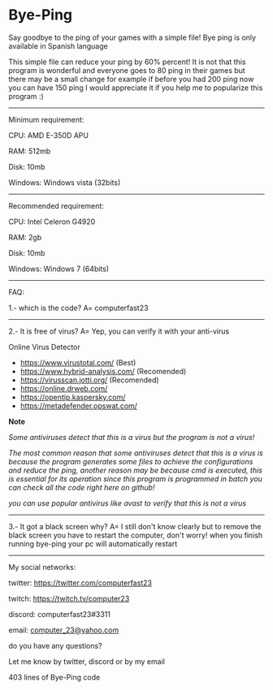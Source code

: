 # Bye-Ping

Say goodbye to the ping of your games with a simple file!
Bye ping is only available in Spanish language


This simple file can reduce your ping by 60% percent! It is not that this program is wonderful and everyone goes to 80 ping in their games but there may be a small change for example if before you had 200 ping now you can have 150 ping I would appreciate it if you help me to popularize this program :)


---------------------------------


Minimum requirement:

CPU: AMD E-350D APU

RAM: 512mb

Disk: 10mb

Windows: Windows vista (32bits)


----------------------------------


Recommended requirement:

CPU: Intel Celeron G4920

RAM: 2gb

Disk: 10mb

Windows: Windows 7 (64bits)


---------------------------------

FAQ:

1.- which is the code?
A= computerfast23

-----------------------------------------------------------------

2.- It is free of virus?
A= Yep, you can verify it with your anti-virus  

Online Virus Detector

-  https://www.virustotal.com/  (Best)
- https://www.hybrid-analysis.com/ (Recomended)
- https://virusscan.jotti.org/ (Recomended)
- https://online.drweb.com/ 
- https://opentip.kaspersky.com/
- https://metadefender.opswat.com/

**Note**

*Some antiviruses detect that this is a virus but the program is not a virus!*

*The most common reason that some antiviruses detect that this is a virus is because the program generates some files to achieve the configurations and reduce the ping,* *another reason may be because cmd is executed, this is essential for its operation since this program is programmed in batch you can check all the code right here on github!*
 
*you can use popular antivirus like avast to verify that this is not a virus*


-------------------------------------------------------------------


3.- It got a black screen why? 
A= I still don't know clearly but to remove the black screen you have to restart the computer, don't worry! when you finish running bye-ping your pc will automatically restart

-------------------------------------------------------------------


My social networks:

twitter: https://twitter.com/computerfast23

twitch: https://twitch.tv/computer23

discord: computerfast23#3311

email: computer_23@yahoo.com 


do you have any questions?

Let me know by twitter, discord or by my email

403 lines of Bye-Ping code

